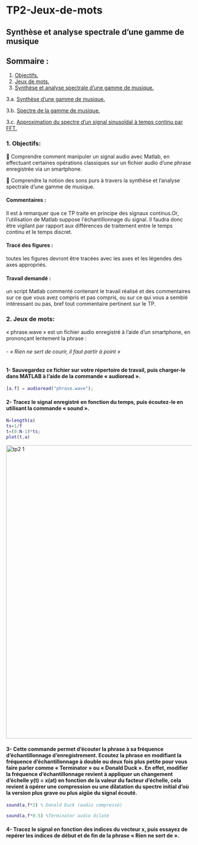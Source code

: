 # TP2-Jeux-de-mots

## Synthèse et analyse spectrale d’une gamme de musique


<a name="retour"></a>
## Sommaire :
1. [ Objectifs. ](#objectif)
2. [ Jeux de mots.](#part1)
3. [ Synthèse et analyse spectrale d’une gamme de musique. ](#part2)

3.a. [ Synthèse d’une gamme de musique. ](#part2-1)

3.b. [ Spectre de la gamme de musique. ](#part2-2)

3.c. [ Approximation du spectre d’un signal sinusoïdal à temps continu par FFT. ](#part2-3)

<a name="objectif"></a>
### **1. Objectifs:**

 Comprendre comment manipuler un signal audio avec Matlab, en effectuant certaines opérations classiques sur un fichier audio d’une phrase enregistrée via un smartphone.

 Comprendre la notion des sons purs à travers la synthèse et l’analyse spectrale d’une gamme de musique.

#### Commentaires :
Il est à remarquer que ce TP traite en principe des signaux continus.Or, l'utilisation de Matlab suppose l'échantillonnage du signal. Il faudra donc être vigilant par rapport aux différences de traitement entre le temps continu et le temps discret.

#### Tracé des figures :
toutes les figures devront être tracées avec les axes et les légendes des axes appropriés.

#### Travail demandé :
 un script Matlab commenté contenant le travail réalisé et des commentaires sur ce que vous avez compris et pas compris, ou sur ce qui vous a semblé intéressant ou pas, bref tout commentaire pertinent sur le TP.
 
 <a name="part1"></a>
### **2. Jeux de mots:**

« phrase.wave » est un fichier audio enregistré à l’aide d’un smartphone, en prononçant lentement la phrase :
###### - « Rien ne sert de courir, il faut partir à point »

####  **1- Sauvegardez ce fichier sur votre répertoire de travail, puis charger-le dans MATLAB à l’aide de la commande « audioread ».**

```matlab
[a,f] = audioread("phrase.wave");
```
####  **2- Tracez le signal enregistré en fonction du temps, puis écoutez-le en utilisant la commande « sound ».**

```matlab
N=length(a)
ts=1/f
t=(0:N-1)*ts;
plot(t,a)
```
<img width="797" alt="tp2 1" src="https://user-images.githubusercontent.com/93081417/211015126-3c67c6fb-d891-408c-89e7-b35c679b23b8.png">

####  **3- Cette commande permet d’écouter la phrase à sa fréquence d’échantillonnage d’enregistrement. Ecoutez la phrase en modifiant la fréquence d’échantillonnage à double ou deux fois plus petite pour vous faire parler comme « Terminator » ou « Donald Duck ». En effet, modifier la fréquence d’échantillonnage revient à appliquer un changement d’échelle y(t) = x(at) en fonction de la valeur du facteur d’échelle, cela revient à opérer une compression ou une dilatation du spectre initial d’où la version plus grave ou plus aigüe du signal écouté.**
```matlab
sound(a,f*2) % Donald Duck (audio compressé) 

sound(a,f*0.5) %Terminator audio dilaté
```
####  **4- Tracez le signal en fonction des indices du vecteur x, puis essayez de repérer les indices de début et de fin de la phrase « Rien ne sert de ».**
 
 
 
 
 
 

